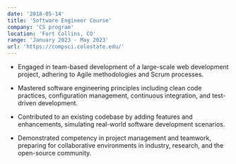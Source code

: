 ```yaml
---
date: '2018-05-14'
title: 'Software Engineer Course'
company: 'CS program'
location: 'Fort Collins, CO'
range: 'January 2023 - May 2023'
url: 'https://compsci.colostate.edu/'
---
```


- Engaged in team-based development of a large-scale web development project, adhering to Agile methodologies and Scrum processes.

- Mastered software engineering principles including clean code practices, configuration management, continuous integration, and test-driven development.

- Contributed to an existing codebase by adding features and enhancements, simulating real-world software development scenarios.

- Demonstrated competency in project management and teamwork, preparing for collaborative environments in industry, research, and the open-source community.
